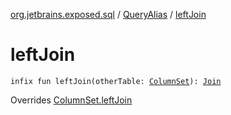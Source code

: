 [org.jetbrains.exposed.sql](../index.md) / [QueryAlias](index.md) / [leftJoin](.)

# leftJoin

`infix fun leftJoin(otherTable: `[`ColumnSet`](../-column-set/index.md)`): `[`Join`](../-join/index.md)

Overrides [ColumnSet.leftJoin](../-column-set/left-join.md)

